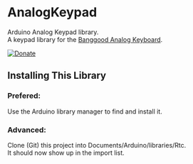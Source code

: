 # AnalogKeypad

Arduino Analog Keypad library.  
A keypad library for the [Banggood Analog Keyboard](https://www.banggood.com/Keypad-4-Button-Key-Module-Switch-Keyboard-For-Arduino-UNO-MEGA2560-Breadboard-p-1532082.html).

[![Donate](http://img.shields.io/paypal/donate.png?color=yellow)](https://www.paypal.com/cgi-bin/webscr?cmd=_s-xclick&hosted_button_id=6AA97KE54UJR4)

## Installing This Library

### Prefered: 
Use the Arduino library manager to find and install it.

### Advanced:
Clone (Git) this project into Documents/Arduino/libraries/Rtc.  
It should now show up in the import list.
